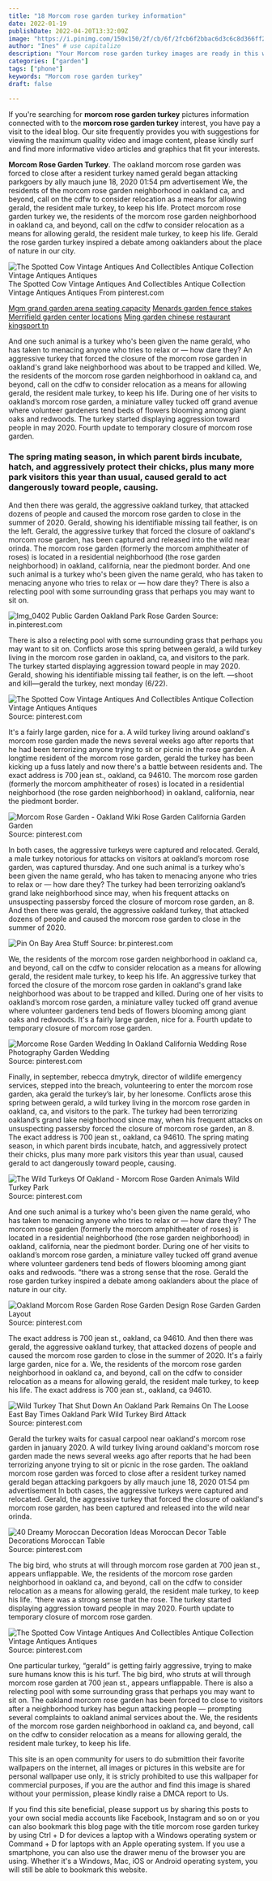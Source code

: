 ```yaml
---
title: "18 Morcom rose garden turkey information"
date: 2022-01-19
publishDate: 2022-04-20T13:32:09Z
image: "https://i.pinimg.com/150x150/2f/cb/6f/2fcb6f2bbac6d3c6c8d366ff23b39ecb.jpg"
author: "Ines" # use capitalize
description: "Your Morcom rose garden turkey images are ready in this website. Morcom rose garden turkey are a topic that is being searched for and liked by netizens now. You can Get the Morcom rose garden turkey files here. Download all royalty-free photos and vectors."
categories: ["garden"]
tags: ["phone"]
keywords: "Morcom rose garden turkey"
draft: false

---
```


If you're searching for **morcom rose garden turkey** pictures information connected with to the **morcom rose garden turkey** interest, you have pay a visit to the ideal  blog.  Our site frequently  provides you with  suggestions  for viewing  the maximum  quality video and image  content, please kindly surf and find more informative video articles and graphics  that fit your interests.

**Morcom Rose Garden Turkey**. The oakland morcom rose garden was forced to close after a resident turkey named gerald began attacking parkgoers by ally mauch june 18, 2020 01:54 pm advertisement We, the residents of the morcom rose garden neighborhood in oakland ca, and beyond, call on the cdfw to consider relocation as a means for allowing gerald, the resident male turkey, to keep his life. Protect morcom rose garden turkey we, the residents of the morcom rose garden neighborhood in oakland ca, and beyond, call on the cdfw to consider relocation as a means for allowing gerald, the resident male turkey, to keep his life. Gerald the rose garden turkey inspired a debate among oaklanders about the place of nature in our city.

![The Spotted Cow Vintage Antiques And Collectibles Antique Collection Vintage Antiques Antiques](https://i.pinimg.com/150x150/2f/cb/6f/2fcb6f2bbac6d3c6c8d366ff23b39ecb.jpg "The Spotted Cow Vintage Antiques And Collectibles Antique Collection Vintage Antiques Antiques")
The Spotted Cow Vintage Antiques And Collectibles Antique Collection Vintage Antiques Antiques From pinterest.com

[Mgm grand garden arena seating capacity](/mgm-grand-garden-arena-seating-capacity/)
[Menards garden fence stakes](/menards-garden-fence-stakes/)
[Merrifield garden center locations](/merrifield-garden-center-locations/)
[Ming garden chinese restaurant kingsport tn](/ming-garden-chinese-restaurant-kingsport-tn/)

And one such animal is a turkey who&#039;s been given the name gerald, who has taken to menacing anyone who tries to relax or — how dare they? An aggressive turkey that forced the closure of the morcom rose garden in oakland&#039;s grand lake neighborhood was about to be trapped and killed. We, the residents of the morcom rose garden neighborhood in oakland ca, and beyond, call on the cdfw to consider relocation as a means for allowing gerald, the resident male turkey, to keep his life. During one of her visits to oakland’s morcom rose garden, a miniature valley tucked off grand avenue where volunteer gardeners tend beds of flowers blooming among giant oaks and redwoods. The turkey started displaying aggression toward people in may 2020. Fourth update to temporary closure of morcom rose garden.

### The spring mating season, in which parent birds incubate, hatch, and aggressively protect their chicks, plus many more park visitors this year than usual, caused gerald to act dangerously toward people, causing.

And then there was gerald, the aggressive oakland turkey, that attacked dozens of people and caused the morcom rose garden to close in the summer of 2020. Gerald, showing his identifiable missing tail feather, is on the left. Gerald, the aggressive turkey that forced the closure of oakland&#039;s morcom rose garden, has been captured and released into the wild near orinda. The morcom rose garden (formerly the morcom amphitheater of roses) is located in a residential neighborhood (the rose garden neighborhood) in oakland, california, near the piedmont border. And one such animal is a turkey who&#039;s been given the name gerald, who has taken to menacing anyone who tries to relax or — how dare they? There is also a relecting pool with some surrounding grass that perhaps you may want to sit on.


![Img_0402 Public Garden Oakland Park Rose Garden](https://i.pinimg.com/736x/e6/64/99/e6649920eecd34611e87a26492a18753.jpg "Img_0402 Public Garden Oakland Park Rose Garden")
Source: in.pinterest.com

There is also a relecting pool with some surrounding grass that perhaps you may want to sit on. Conflicts arose this spring between gerald, a wild turkey living in the morcom rose garden in oakland, ca, and visitors to the park. The turkey started displaying aggression toward people in may 2020. Gerald, showing his identifiable missing tail feather, is on the left. —shoot and kill—gerald the turkey, next monday (6/22).

![The Spotted Cow Vintage Antiques And Collectibles Antique Collection Vintage Antiques Antiques](https://i.pinimg.com/474x/3a/b3/16/3ab31606ab1cfca7615597195afa820d--walnut-creek-vintage-antiques.jpg "The Spotted Cow Vintage Antiques And Collectibles Antique Collection Vintage Antiques Antiques")
Source: pinterest.com

It&#039;s a fairly large garden, nice for a. A wild turkey living around oakland&#039;s morcom rose garden made the news several weeks ago after reports that he had been terrorizing anyone trying to sit or picnic in the rose garden. A longtime resident of the morcom rose garden, gerald the turkey has been kicking up a fuss lately and now there&#039;s a battle between residents and. The exact address is 700 jean st., oakland, ca 94610. The morcom rose garden (formerly the morcom amphitheater of roses) is located in a residential neighborhood (the rose garden neighborhood) in oakland, california, near the piedmont border.

![Morcom Rose Garden - Oakland Wiki Rose Garden California Garden Garden](https://i.pinimg.com/originals/ce/8e/12/ce8e12440796f347db12aa30ebb58923.jpg "Morcom Rose Garden - Oakland Wiki Rose Garden California Garden Garden")
Source: pinterest.com

In both cases, the aggressive turkeys were captured and relocated. Gerald, a male turkey notorious for attacks on visitors at oakland’s morcom rose garden, was captured thursday. And one such animal is a turkey who&#039;s been given the name gerald, who has taken to menacing anyone who tries to relax or — how dare they? The turkey had been terrorizing oakland’s grand lake neighborhood since may, when his frequent attacks on unsuspecting passersby forced the closure of morcom rose garden, an 8. And then there was gerald, the aggressive oakland turkey, that attacked dozens of people and caused the morcom rose garden to close in the summer of 2020.

![Pin On Bay Area Stuff](https://i.pinimg.com/originals/c8/86/12/c886129a7f68ecd74cd90426c9fe6eea.jpg "Pin On Bay Area Stuff")
Source: br.pinterest.com

We, the residents of the morcom rose garden neighborhood in oakland ca, and beyond, call on the cdfw to consider relocation as a means for allowing gerald, the resident male turkey, to keep his life. An aggressive turkey that forced the closure of the morcom rose garden in oakland&#039;s grand lake neighborhood was about to be trapped and killed. During one of her visits to oakland’s morcom rose garden, a miniature valley tucked off grand avenue where volunteer gardeners tend beds of flowers blooming among giant oaks and redwoods. It&#039;s a fairly large garden, nice for a. Fourth update to temporary closure of morcom rose garden.

![Morcome Rose Garden Wedding In Oakland California Wedding Rose Photography Garden Wedding](https://i.pinimg.com/originals/15/81/a5/1581a5f6ab880753c7ba852a4bdb4fac.jpg "Morcome Rose Garden Wedding In Oakland California Wedding Rose Photography Garden Wedding")
Source: pinterest.com

Finally, in september, rebecca dmytryk, director of wildlife emergency services, stepped into the breach, volunteering to enter the morcom rose garden, aka gerald the turkey’s lair, by her lonesome. Conflicts arose this spring between gerald, a wild turkey living in the morcom rose garden in oakland, ca, and visitors to the park. The turkey had been terrorizing oakland’s grand lake neighborhood since may, when his frequent attacks on unsuspecting passersby forced the closure of morcom rose garden, an 8. The exact address is 700 jean st., oakland, ca 94610. The spring mating season, in which parent birds incubate, hatch, and aggressively protect their chicks, plus many more park visitors this year than usual, caused gerald to act dangerously toward people, causing.

![The Wild Turkeys Of Oakland - Morcom Rose Garden Animals Wild Turkey Park](https://i.pinimg.com/736x/3e/ae/b0/3eaeb0bd3614b6250836693f046c4f84--wild-turkey-roses-garden.jpg "The Wild Turkeys Of Oakland - Morcom Rose Garden Animals Wild Turkey Park")
Source: pinterest.com

And one such animal is a turkey who&#039;s been given the name gerald, who has taken to menacing anyone who tries to relax or — how dare they? The morcom rose garden (formerly the morcom amphitheater of roses) is located in a residential neighborhood (the rose garden neighborhood) in oakland, california, near the piedmont border. During one of her visits to oakland’s morcom rose garden, a miniature valley tucked off grand avenue where volunteer gardeners tend beds of flowers blooming among giant oaks and redwoods. “there was a strong sense that the rose. Gerald the rose garden turkey inspired a debate among oaklanders about the place of nature in our city.

![Oakland Morcom Rose Garden Rose Garden Design Rose Garden Garden Layout](https://i.pinimg.com/474x/2b/14/5d/2b145d8a1be4d3e159fa26f714180ea9--wild-turkey-happy-day.jpg "Oakland Morcom Rose Garden Rose Garden Design Rose Garden Garden Layout")
Source: pinterest.com

The exact address is 700 jean st., oakland, ca 94610. And then there was gerald, the aggressive oakland turkey, that attacked dozens of people and caused the morcom rose garden to close in the summer of 2020. It&#039;s a fairly large garden, nice for a. We, the residents of the morcom rose garden neighborhood in oakland ca, and beyond, call on the cdfw to consider relocation as a means for allowing gerald, the resident male turkey, to keep his life. The exact address is 700 jean st., oakland, ca 94610.

![Wild Turkey That Shut Down An Oakland Park Remains On The Loose East Bay Times Oakland Park Wild Turkey Bird Attack](https://i.pinimg.com/originals/5c/20/0c/5c200cf67713575b3fcdd60b328e2afe.png "Wild Turkey That Shut Down An Oakland Park Remains On The Loose East Bay Times Oakland Park Wild Turkey Bird Attack")
Source: pinterest.com

Gerald the turkey waits for casual carpool near oakland&#039;s morcom rose garden in january 2020. A wild turkey living around oakland&#039;s morcom rose garden made the news several weeks ago after reports that he had been terrorizing anyone trying to sit or picnic in the rose garden. The oakland morcom rose garden was forced to close after a resident turkey named gerald began attacking parkgoers by ally mauch june 18, 2020 01:54 pm advertisement In both cases, the aggressive turkeys were captured and relocated. Gerald, the aggressive turkey that forced the closure of oakland&#039;s morcom rose garden, has been captured and released into the wild near orinda.

![40 Dreamy Moroccan Decoration Ideas Moroccan Decor Table Decorations Moroccan Table](https://i.pinimg.com/originals/27/f0/31/27f0313dacc7cb6e540f96557dfe74f2.jpg "40 Dreamy Moroccan Decoration Ideas Moroccan Decor Table Decorations Moroccan Table")
Source: pinterest.com

The big bird, who struts at will through morcom rose garden at 700 jean st., appears unflappable. We, the residents of the morcom rose garden neighborhood in oakland ca, and beyond, call on the cdfw to consider relocation as a means for allowing gerald, the resident male turkey, to keep his life. “there was a strong sense that the rose. The turkey started displaying aggression toward people in may 2020. Fourth update to temporary closure of morcom rose garden.

![The Spotted Cow Vintage Antiques And Collectibles Antique Collection Vintage Antiques Antiques](https://i.pinimg.com/150x150/2f/cb/6f/2fcb6f2bbac6d3c6c8d366ff23b39ecb.jpg "The Spotted Cow Vintage Antiques And Collectibles Antique Collection Vintage Antiques Antiques")
Source: pinterest.com

One particular turkey, “gerald” is getting fairly aggressive, trying to make sure humans know this is his turf. The big bird, who struts at will through morcom rose garden at 700 jean st., appears unflappable. There is also a relecting pool with some surrounding grass that perhaps you may want to sit on. The oakland morcom rose garden has been forced to close to visitors after a neighborhood turkey has begun attacking people — prompting several complaints to oakland animal services about the. We, the residents of the morcom rose garden neighborhood in oakland ca, and beyond, call on the cdfw to consider relocation as a means for allowing gerald, the resident male turkey, to keep his life.

This site is an open community for users to do submittion their favorite wallpapers on the internet, all images or pictures in this website are for personal wallpaper use only, it is stricly prohibited to use this wallpaper for commercial purposes, if you are the author and find this image is shared without your permission, please kindly raise a DMCA report to Us.

If you find this site beneficial, please support us by sharing this posts to your own social media accounts like Facebook, Instagram and so on or you can also bookmark this blog page with the title morcom rose garden turkey by using Ctrl + D for devices a laptop with a Windows operating system or Command + D for laptops with an Apple operating system. If you use a smartphone, you can also use the drawer menu of the browser you are using. Whether it's a Windows, Mac, iOS or Android operating system, you will still be able to bookmark this website.
